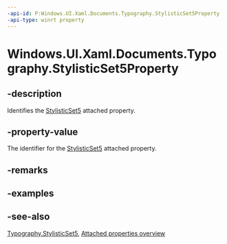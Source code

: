 ```yaml
---
-api-id: P:Windows.UI.Xaml.Documents.Typography.StylisticSet5Property
-api-type: winrt property
---
```


<!-- Property syntax
public Windows.UI.Xaml.DependencyProperty StylisticSet5Property { get; }
-->

# Windows.UI.Xaml.Documents.Typography.StylisticSet5Property

## -description
Identifies the [StylisticSet5](typography_stylisticset5.md) attached property.



## -property-value
The identifier for the [StylisticSet5](typography_stylisticset5.md) attached property.

## -remarks

## -examples

## -see-also

[Typography.StylisticSet5](typography_stylisticset5.md), [Attached properties overview](/windows/uwp/xaml-platform/attached-properties-overview)
